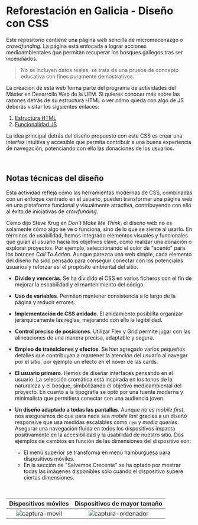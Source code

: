 # Reforestación en Galicia - Diseño con CSS

Este repositorio contiene una página web sencilla de micromecenazgo o _crowdfunding_. La página está enfocada a lograr acciones medioambientales que permitan recuperar los bosques gallegos tras ser incendiados. 
> No se incluyen datos reales, se trata de una prueba de concepto educativa con fines puramente demostrativos.

La creación de esta web forma parte del programa de actividades del Máster en Desarrollo Web de la UEM. Si quieres conocer más sobre las razones detrás de su estructura HTML o ver cómo queda con algo de JS deberás visitar los siguientes enlaces:

1. [Estructura HTML](https://github.com/asm-dev/forest-funding-html)
2. [Funcionalidad JS](https://github.com/asm-dev/forest-funding-js)

La idea principal detrás del diseño propuesto con este CSS es crear una interfaz intuitiva y accesible que permita contribuir a una buena experiencia de navegación, potenciando con ello las donaciones de los usuarios.

&nbsp;

## Notas técnicas del diseño

Esta actividad refleja cómo las herramientas modernas de CSS, combinadas con un enfoque centrado en el usuario, pueden transformar una página web en una plataforma funcional y visualmente atractiva, contribuyendo con ello al éxito de iniciativas de _crowfunding_. 

Como dijo Steve Krug en _Don't Make Me Think_, el diseño web no es solamente cómo algo se ve o funciona, sino de lo que se siente al usarlo. En términos de usabilidad, hemos integrado elementos visuales y funcionales que guían al usuario hacia los objetivos clave, como realizar una donación o explorar proyectos. Por ejemplo, seleccionando el color de "acento" para los botones _Call To Action_. Aunque parezca una web simple, cada elemento del diseño ha sido pensado para conseguir conectar con los potenciales usuarios y reforzar así el propósito ambiental del sitio.

- **Divide y vencerás**. Se ha dividido el CSS en varios ficheros con el fin de mejorar la escabilidad y el mantenimiento del código.

- **Uso de variables**. Permiten mantener consistencia a lo largo de la página y reducir errores.

- **Implementación de CSS anidado**. El anidamiento posibilita organizar jerárquicamente las reglas, mejorando con ello la legibilidad.

- **Control preciso de posiciones**. Utilizar Flex y Grid permite jugar con las alineaciones de una manera precisa, adaptable y segura.

- **Empleo de transiciones y efectos**. Se han agregado varios pequeños detalles que contribuyan a mantener la atención del usuario al navegar por el sitio, por ejemplo un efecto en el hover de las cards.

- **El usuario primero**. Hemos de diseñar interfaces pensando en el usuario. La selección cromática está inspirada en los tonos de la naturaleza y el bosque, simbolizando el objetivo medioambiental del proyecto. En cuanto a la tipografía se optó por una fuente moderna y minimalista que permitiera conectar con una audiencia joven.

- **Un diseño adaptado a todas las pantallas**. Aunque no es _mobile first_, nos aseguramos de que para nada sea _mobile last_ gracias a un diseño responsive que usa medidas escalables como `rem` y _media queries_. Asegurar una navegación fluida en todos los dispositivos impacta positivamente en la accesibilidad y la usabilidad de nuestro sitio. Dos ejemplos de cambios en función de las dimensiones del dispositivo son:

  - El menú superior se transforma en menú hamburguesa para dispositivos móviles. 
  - En la sección de "Salvemos Crecente" se ha optado por mostrar todas las imágenes disponibles solo cuando el dispositivo supere ciertas dimensiones.

&nbsp;

Dispositivos móviles             |  Dispositivos de mayor tamaño
:-------------------------:|:-------------------------:
![captura-movil](https://github.com/user-attachments/assets/0cd744fe-ffc6-4557-8ffe-3c91dd30fd3e)  |  ![captura-ordenador](https://github.com/user-attachments/assets/0541c3ab-2dd7-4980-83de-cc14841bbcbd)
